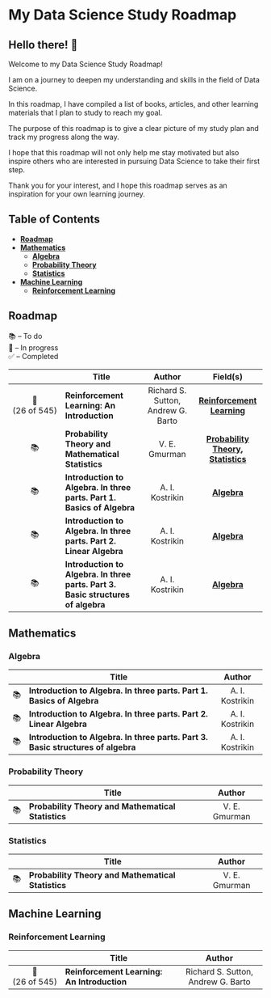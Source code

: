 # My Data Science Study Roadmap

## Hello there! 👋

Welcome to my Data Science Study Roadmap!

I am on a journey to deepen my understanding and skills in the field of Data Science.

In this roadmap, I have compiled a list of books, articles, and other learning materials that I plan to study to reach my goal.

The purpose of this roadmap is to give a clear picture of my study plan and track my progress along the way.

I hope that this roadmap will not only help me stay motivated but also inspire others who are interested in pursuing Data Science to take their first step.

Thank you for your interest, and I hope this roadmap serves as an inspiration for your own learning journey.

## Table of Contents

- **[Roadmap](#roadmap)**
- **[Mathematics](#mathematics)**
  - **[Algebra](#algebra)**
  - **[Probability Theory](#probability-theory)**
  - **[Statistics](#statistics)**
- **[Machine Learning](#machine-learning)**
  - **[Reinforcement Learning](#reinforcement-learning)**

## Roadmap

📚 – To do  
📖 – In progress  
✅ – Completed

|      | Title                                                                            | Author                             | Field(s)                                                                 |
| :--: | -------------------------------------------------------------------------------- | :--------------------------------: | :----------------------------------------------------------------------: |
|  📖<br/>(26&nbsp;of&nbsp;545)  | **Reinforcement Learning: An Introduction**                                      | Richard S. Sutton, Andrew G. Barto | **[Reinforcement Learning](#reinforcement-learning)**                    |
|  📚  | **Probability Theory and Mathematical Statistics**                               | V. E. Gmurman                      | **[Probability Theory](#probability-theory), [Statistics](#statistics)** |
|  📚  | **Introduction to Algebra. In three parts. Part 1. Basics of Algebra**           | A. I. Kostrikin                    | **[Algebra](#algebra)**                                                  |
|  📚  | **Introduction to Algebra. In three parts. Part 2. Linear Algebra**              | A. I. Kostrikin                    | **[Algebra](#algebra)**                                                  |
|  📚  | **Introduction to Algebra. In three parts. Part 3. Basic structures of algebra** | A. I. Kostrikin                    | **[Algebra](#algebra)**                                                  |

## Mathematics

### Algebra

|      | Title                                                                            | Author          |
| :--: | -------------------------------------------------------------------------------- | :-------------: |
|  📚  | **Introduction to Algebra. In three parts. Part 1. Basics of Algebra**           | A. I. Kostrikin |
|  📚  | **Introduction to Algebra. In three parts. Part 2. Linear Algebra**              | A. I. Kostrikin |
|  📚  | **Introduction to Algebra. In three parts. Part 3. Basic structures of algebra** | A. I. Kostrikin |

### Probability Theory

|      | Title                                              | Author        |
| :--: | -------------------------------------------------- | :-----------: |
|  📚  | **Probability Theory and Mathematical Statistics** | V. E. Gmurman |

### Statistics

|      | Title                                              | Author        |
| :--: | -------------------------------------------------- | :-----------: |
|  📚  | **Probability Theory and Mathematical Statistics** | V. E. Gmurman |

## Machine Learning

### Reinforcement Learning

|      | Title                                       | Author                             |
| :--: | ------------------------------------------- | :--------------------------------: |
|  📖<br/>(26&nbsp;of&nbsp;545)  | **Reinforcement Learning: An Introduction** | Richard S. Sutton, Andrew G. Barto |
